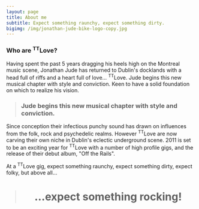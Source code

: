 ```yaml
---
layout: page
title: About me
subtitle: Expect something raunchy, expect something dirty.
bigimg: /img/jonathan-jude-bike-logo-copy.jpg
---
```


### Who are <sup>TT</sup>Love?

Having spent the past 5 years dragging his heels high on the Montreal music scene, Jonathan Jude has returned to Dublin's docklands with a head full of riffs and a heart full of love… <sup>TT</sup>Love. Jude begins this new musical chapter with style and conviction. Keen to have a solid foundation on which to realize his vision.

> ### Jude begins this new musical chapter with style and conviction.

Since conception their infectious punchy sound has drawn on influences from the folk, rock and psychedelic realms. However <sup>TT</sup>Love are now carving their own niche in Dublin's eclectic underground scene. 2011 is set to be an exciting year for <sup>TT</sup>Love with a number of high profile gigs, and the release of their debut album, "Off the Rails".

At a <sup>TT</sup>Love gig, expect something raunchy, expect something dirty, expect folky, but above all…

> # <center>…expect something rocking!</center>
